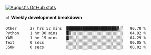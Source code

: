 
[![August's GitHub stats](https://github-readme-stats.vercel.app/api?username=zou-weidong&show_icons=true&theme=radical)](https://github.com/zou-weidong)


📊 **Weekly development breakdown**
<!--START_SECTION:waka-->

```txt
Other      27 hrs 52 mins  ██████████████████████▓░░   90.70 %
Python     1 hr 30 mins    █▒░░░░░░░░░░░░░░░░░░░░░░░   04.92 %
YAML       1 hr 19 mins    █░░░░░░░░░░░░░░░░░░░░░░░░   04.29 %
Text       0 secs          ░░░░░░░░░░░░░░░░░░░░░░░░░   00.05 %
JSON       0 secs          ░░░░░░░░░░░░░░░░░░░░░░░░░   00.02 %
```

<!--END_SECTION:waka-->
